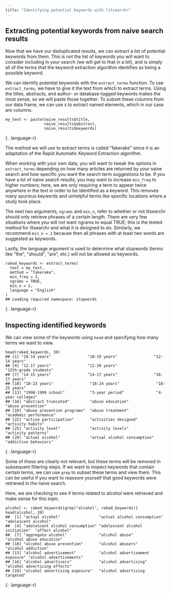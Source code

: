 ```yaml
---
title: "Identifying potential keywords with litsearchr"
---
```


## Extracting potential keywords from naive search results

Now that we have our deduplicated results, we can extract a list of potential keywords from them. This is not the list of keywords you will want to consider including in your search (we will get to that in a bit), and is simply all of the terms that the keyword extraction algorithm identifies as being a possible keyword. 

We can identify potential keywords with the `extract_terms` function. To use `extract_terms`, we have to give it the text from which to extract terms. Using the titles, abstracts, and author- or database-tagged keywords makes the most sense, so we will paste those together. To subset these columns from our data frame, we can use `$` to extract named elements, which in our case are columns.

~~~
my_text <- paste(naive_results$title, 
                 naive_results$abstract, 
                 naive_results$keywords)
~~~
{: .language-r}



The method we will use to extract terms is called "fakerake" since it is an adaptation of the Rapid Automatic Keyword Extraction algorithm.

When working with your own data, you will want to tweak the options in `extract_terms` depending on how many articles are returned by your naive search and how specific you want the search term suggestions to be. If you have a lot of naive search results, you may want to increase `min_freq` to higher numbers; here, we are only requiring a term to appear twice anywhere in the text in order to be identified as a keyword. This removes many spurious keywords and unhelpful terms like specific locations where a study took place.

The next two arguments, `ngrams` and `min_n`, refer to whether or not litsearchr should only retrieve phrases of a certain length. There are very few situations where you will not want ngrams to equal TRUE; this is the tested method for litsearchr and what it is designed to do. Similarly, we recommend `min_n = 2` because then all phrases with at least two words are suggested as keywords. 

Lastly, the language argument is used to determine what stopwords (terms like "the", "should", "are", etc.) will not be allowed as keywords. 


~~~
raked_keywords <- extract_terms(
  text = my_text,
  method = "fakerake",
  min_freq = 2,
  ngrams = TRUE,
  min_n = 2,
  language = "English"
)
## Loading required namespace: stopwords
~~~
{: .language-r}


## Inspecting identified keywords

We can view some of the keywords using `head` and specifying how many terms we want to view. 

~~~
head(raked_keywords, 30)
## [1] "10-14 years"                "10-19 years"                "12-14 years"               
## [4] "12-17 years"                "12-20 years"                "12th-grade students"       
## [7] "14-15 years"                "14-17 years"                "16-17 years"               
## [10] "18-23 years"                "18-24 years"                "18-25 years"               
## [13] "1998-1999 school"           "3-year period"              "4-year colleges"           
## [16] "abstract truncated"         "abuse education"            "abuse prevention"          
## [19] "abuse prevention programs"  "abuse treatment"            "academic performance"      
## [22] "active participation"       "activities designed"        "activity habits"           
## [25] "activity level"             "activity levels"            "activity patterns"         
## [28] "actual alcohol"             "actual alcohol consumption" "addictive behaviors" 
~~~
{: .language-r}

Some of these are clearly not relevant, but these terms will be removed in subsequent filtering steps. If we want to inspect keywords that contain certain terms, we can use `grep` to subset these terms and view them. This can be useful if you want to reassure yourself that good keywords were retrieved in the naive search.

Here, we are checking to see if terms related to alcohol were retrieved and make sense for this topic.

~~~
alcohol <- raked_keywords[grep("alcohol", raked_keywords)]
head(alcohol, 20)
##  [1] "actual alcohol"                 "actual alcohol consumption"     "adolescent alcohol"            
##  [4] "adolescent alcohol consumption" "adolescent alcohol initiation"  "affect alcohol"                
##  [7] "aggregate alcohol"              "alcohol abuse"                  "alcohol abuse education"       
## [10] "alcohol abuse prevention"       "alcohol abusers"                "alcohol addiction"             
## [13] "alcohol advertisement"          "alcohol advertisement exposure" "alcohol advertisements"        
## [16] "alcohol advertisers"            "alcohol advertising"            "alcohol advertising effects"   
## [19] "alcohol advertising exposure"   "alcohol advertising targeted"  
~~~
{: .language-r}


